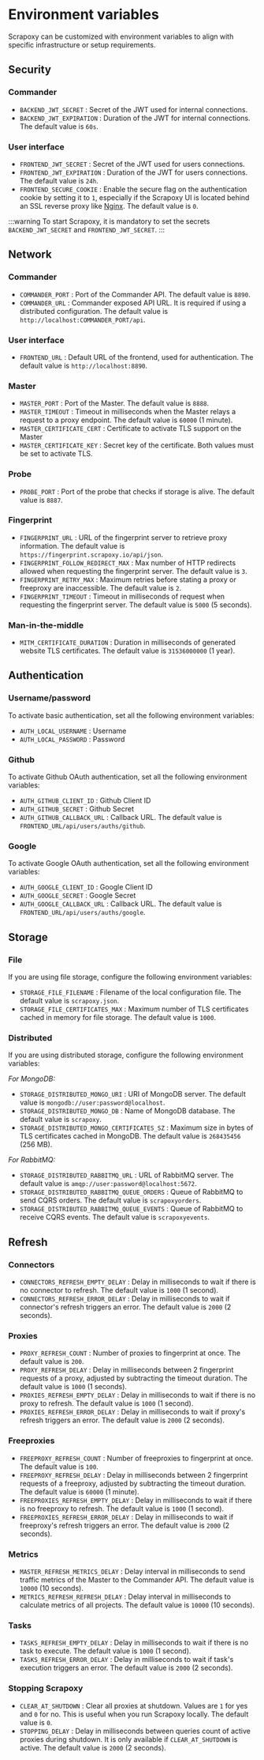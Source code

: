 # Environment variables

Scrapoxy can be customized with environment variables to align with specific infrastructure or setup requirements.


## Security

### Commander

- `BACKEND_JWT_SECRET` : Secret of the JWT used for internal connections.
- `BACKEND_JWT_EXPIRATION` : Duration of the JWT for internal connections. The default value is `60s`.


### User interface

- `FRONTEND_JWT_SECRET` : Secret of the JWT used for users connections.
- `FRONTEND_JWT_EXPIRATION` : Duration of the JWT for users connections. The default value is `24h`.
- `FRONTEND_SECURE_COOKIE` : Enable the secure flag on the authentication cookie by setting it to `1`, especially if the Scrapoxy UI is located behind an SSL reverse proxy like [Nginx](/l/nginx). The default value is `0`.


:::warning
To start Scrapoxy, it is mandatory to set the secrets `BACKEND_JWT_SECRET` and `FRONTEND_JWT_SECRET`.
:::


## Network

### Commander

- `COMMANDER_PORT` : Port of the Commander API. The default value is `8890`.
- `COMMANDER_URL` : Commander exposed API URL. It is required if using a distributed configuration. The default value is `http://localhost:COMMANDER_PORT/api`.


### User interface

- `FRONTEND_URL` : Default URL of the frontend, used for authentication. The default value is `http://localhost:8890`.


### Master

- `MASTER_PORT` : Port of the Master. The default value is `8888`.
- `MASTER_TIMEOUT` : Timeout in milliseconds when the Master relays a request to a proxy endpoint. The default value is `60000` (1 minute).
- `MASTER_CERTIFICATE_CERT` : Certificate to activate TLS support on the Master
- `MASTER_CERTIFICATE_KEY` : Secret key of the certificate. Both values must be set to activate TLS.


### Probe

- `PROBE_PORT` : Port of the probe that checks if storage is alive. The default value is `8887`.


### Fingerprint

- `FINGERPRINT_URL` : URL of the fingerprint server to retrieve proxy information. The default value is `https://fingerprint.scrapoxy.io/api/json`.
- `FINGERPRINT_FOLLOW_REDIRECT_MAX` : Max number of HTTP redirects allowed when requesting the fingerprint server. The default value is `3`.
- `FINGERPRINT_RETRY_MAX` : Maximum retries before stating a proxy or freeproxy are inaccessible. The default value is `2`.
- `FINGERPRINT_TIMEOUT` : Timeout in milliseconds of request when requesting the fingerprint server. The default value is `5000` (5 seconds).


### Man-in-the-middle

- `MITM_CERTIFICATE_DURATION` : Duration in milliseconds of generated website TLS certificates. The default value is `31536000000` (1 year).


## Authentication

### Username/password

To activate basic authentication, set all the following environment variables:

- `AUTH_LOCAL_USERNAME` : Username
- `AUTH_LOCAL_PASSWORD` : Password


### Github

To activate Github OAuth authentication, set all the following environment variables:

- `AUTH_GITHUB_CLIENT_ID` : Github Client ID
- `AUTH_GITHUB_SECRET` : Github Secret
- `AUTH_GITHUB_CALLBACK_URL` : Callback URL. The default value is `FRONTEND_URL/api/users/auths/github`.


### Google

To activate Google OAuth authentication, set all the following environment variables:

- `AUTH_GOOGLE_CLIENT_ID` : Google Client ID
- `AUTH_GOOGLE_SECRET` : Google Secret
- `AUTH_GOOGLE_CALLBACK_URL` : Callback URL. The default value is `FRONTEND_URL/api/users/auths/google`.


## Storage

### File

If you are using file storage, configure the following environment variables:

- `STORAGE_FILE_FILENAME` : Filename of the local configuration file. The default value is `scrapoxy.json`.
- `STORAGE_FILE_CERTIFICATES_MAX` : Maximum number of TLS certificates cached in memory for file storage. The default value is `1000`.


### Distributed

If you are using distributed storage, configure the following environment variables:
 
_For MongoDB:_
 
- `STORAGE_DISTRIBUTED_MONGO_URI` : URI of MongoDB server. The default value is `mongodb://user:password@localhost`.
- `STORAGE_DISTRIBUTED_MONGO_DB` : Name of MongoDB database. The default value is `scrapoxy`.
- `STORAGE_DISTRIBUTED_MONGO_CERTIFICATES_SZ` : Maximum size in bytes of TLS certificates cached in MongoDB. The default value is `268435456` (256 MB).

_For RabbitMQ:_
 
- `STORAGE_DISTRIBUTED_RABBITMQ_URL` : URL of RabbitMQ server. The default value is `amqp://user:password@localhost:5672`.
- `STORAGE_DISTRIBUTED_RABBITMQ_QUEUE_ORDERS` : Queue of RabbitMQ to send CQRS orders. The default value is `scrapoxyorders`.
- `STORAGE_DISTRIBUTED_RABBITMQ_QUEUE_EVENTS` : Queue of RabbitMQ to receive CQRS events. The default value is `scrapoxyevents`.


## Refresh

### Connectors

- `CONNECTORS_REFRESH_EMPTY_DELAY` : Delay in milliseconds to wait if there is no connector to refresh. The default value is `1000` (1 second).
- `CONNECTORS_REFRESH_ERROR_DELAY` : Delay in milliseconds to wait if connector's refresh triggers an error. The default value is `2000` (2 seconds).


### Proxies


- `PROXY_REFRESH_COUNT` : Number of proxies to fingerprint at once. The default value is `200`.
- `PROXY_REFRESH_DELAY` : Delay in milliseconds between 2 fingerprint requests of a proxy, adjusted by subtracting the timeout duration. The default value is `1000` (1 seconds).
- `PROXIES_REFRESH_EMPTY_DELAY` : Delay in milliseconds to wait if there is no proxy to refresh. The default value is `1000` (1 second).
- `PROXIES_REFRESH_ERROR_DELAY` : Delay in milliseconds to wait if proxy's refresh triggers an error. The default value is `2000` (2 seconds).


### Freeproxies

- `FREEPROXY_REFRESH_COUNT` : Number of freeproxies to fingerprint at once. The default value is `100`.
- `FREEPROXY_REFRESH_DELAY` : Delay in milliseconds between 2 fingerprint requests of a freeproxy, adjusted by subtracting the timeout duration. The default value is `60000` (1 minute).
- `FREEPROXIES_REFRESH_EMPTY_DELAY` : Delay in milliseconds to wait if there is no freeproxy to refresh. The default value is `1000` (1 second).
- `FREEPROXIES_REFRESH_ERROR_DELAY` : Delay in milliseconds to wait if freeproxy's refresh triggers an error. The default value is `2000` (2 seconds).


### Metrics
 
- `MASTER_REFRESH_METRICS_DELAY` : Delay interval in milliseconds to send traffic metrics of the Master to the Commander API. The default value is `10000` (10 seconds).
- `METRICS_REFRESH_REFRESH_DELAY` : Delay interval in milliseconds to calculate metrics of all projects. The default value is `10000` (10 seconds).


### Tasks

- `TASKS_REFRESH_EMPTY_DELAY` : Delay in milliseconds to wait if there is no task to execute. The default value is `1000` (1 second).
- `TASKS_REFRESH_ERROR_DELAY` : Delay in milliseconds to wait if task's execution triggers an error. The default value is `2000` (2 seconds).


### Stopping Scrapoxy

- `CLEAR_AT_SHUTDOWN` : Clear all proxies at shutdown. Values are `1` for yes and `0` for no. This is useful when you run Scrapoxy locally. The default value is `0`.
- `STOPPING_DELAY` : Delay in milliseconds between queries count of active proxies during shutdown. It is only available if `CLEAR_AT_SHUTDOWN` is active. The default value is `2000` (2 seconds).
